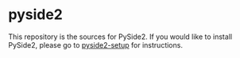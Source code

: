 # pyside2

This repository is the sources for PySide2. If you would like to install PySide2, please go to [pyside2-setup](https://github.com/PySide/pyside-setup2) for instructions.

